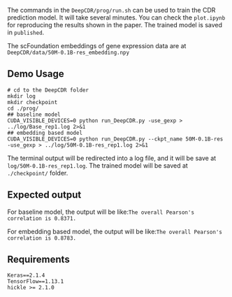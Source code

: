 The commands in the `DeepCDR/prog/run.sh` can be used to train the CDR prediction model. It will take several minutes. You can check the `plot.ipynb` for reproducing the results shown in the paper. The trained model is saved in `published`.

The scFoundation embeddings of gene expression data are at `DeepCDR/data/50M-0.1B-res_embedding.npy`

## Demo Usage
```
# cd to the DeepCDR folder
mkdir log
mkdir checkpoint
cd ./prog/
## baseline model
CUDA_VISIBLE_DEVICES=0 python run_DeepCDR.py -use_gexp > ../log/Base_rep1.log 2>&1
## embedding based model
CUDA_VISIBLE_DEVICES=0 python run_DeepCDR.py --ckpt_name 50M-0.1B-res -use_gexp > ../log/50M-0.1B-res_rep1.log 2>&1

```
The terminal output will be redirected into a log file, and it will be save at `log/50M-0.1B-res_rep1.log`. The trained model will be saved at `./checkpoint/` folder.

## Expected output
For baseline model, the output will be like:`The overall Pearson's correlation is 0.8371.`

For embedding based model, the output will be like:`The overall Pearson's correlation is 0.8783.`

## Requirements
```
Keras==2.1.4
TensorFlow==1.13.1
hickle >= 2.1.0
```
